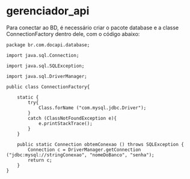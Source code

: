 # gerenciador_api

Para conectar ao BD, é necessário criar o pacote database e a classe ConnectionFactory dentro dele, com o código abaixo:


	package br.com.docapi.database;

	import java.sql.Connection;

	import java.sql.SQLException;

	import java.sql.DriverManager;

	public class ConnectionFactory{

		static {
			try{
				Class.forName ("com.mysql.jdbc.Driver");
			}
			catch (ClassNotFoundException e){
				e.printStackTrace();
			}		
		}

		public static Connection obtemConexao () throws SQLException {
			Connection c = DriverManager.getConnection ("jdbc:mysql://stringConexao", "nomeDoBanco", "senha");
			return c;		
		}
	}
